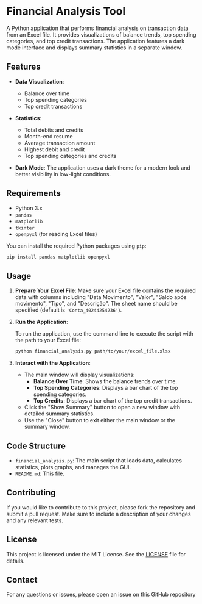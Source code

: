 # Financial Analysis Tool

A Python application that performs financial analysis on transaction data from an Excel file. It provides visualizations of balance trends, top spending categories, and top credit transactions. The application features a dark mode interface and displays summary statistics in a separate window.

## Features

- **Data Visualization**: 
  - Balance over time
  - Top spending categories
  - Top credit transactions

- **Statistics**:
  - Total debits and credits
  - Month-end resume
  - Average transaction amount
  - Highest debit and credit
  - Top spending categories and credits

- **Dark Mode**: The application uses a dark theme for a modern look and better visibility in low-light conditions.

## Requirements

- Python 3.x
- `pandas`
- `matplotlib`
- `tkinter`
- `openpyxl` (for reading Excel files)

You can install the required Python packages using `pip`:

```bash
pip install pandas matplotlib openpyxl
```

## Usage

1. **Prepare Your Excel File**: Make sure your Excel file contains the required data with columns including "Data Movimento", "Valor", "Saldo após movimento", "Tipo", and "Descrição". The sheet name should be specified (default is `'Conta_40244254236'`).

2. **Run the Application**:

   To run the application, use the command line to execute the script with the path to your Excel file:

   ```bash
   python financial_analysis.py path/to/your/excel_file.xlsx
   ```

3. **Interact with the Application**:
   - The main window will display visualizations:
     - **Balance Over Time**: Shows the balance trends over time.
     - **Top Spending Categories**: Displays a bar chart of the top spending categories.
     - **Top Credits**: Displays a bar chart of the top credit transactions.
   - Click the "Show Summary" button to open a new window with detailed summary statistics.
   - Use the "Close" button to exit either the main window or the summary window.

## Code Structure

- `financial_analysis.py`: The main script that loads data, calculates statistics, plots graphs, and manages the GUI.
- `README.md`: This file.

## Contributing

If you would like to contribute to this project, please fork the repository and submit a pull request. Make sure to include a description of your changes and any relevant tests.

## License

This project is licensed under the MIT License. See the [LICENSE](LICENSE) file for details.

## Contact

For any questions or issues, please open an issue on this GitHub repository
